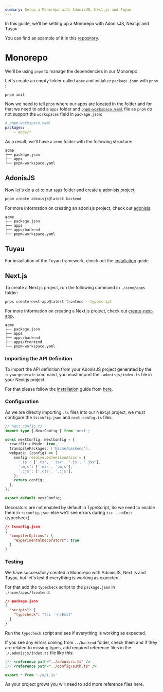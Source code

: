```yaml
---
summary: Setup a Monorepo with AdonisJS, Next.js and Tuyau
---
```


In this guide, we'll be setting up a Monorepo with AdonisJS, Next.js and Tuyau.

You can find an example of it in this [repository](https://github.com/mohitxskull/tuyau-nextjs-adonisjs-stackblitz-demo).

# Monorepo

We'll be using `pnpm` to manage the dependencies in our Monorepo.

Let's create an empty folder called `acme` and initialize `package.json` with `pnpm` :

```sh
pnpm init
```

Now we need to tell `pnpm` where our apps are located in the folder and for that we need to add a `apps` folder and [`pnpm-workspace.yaml`](https://pnpm.io/workspaces) file as `pnpm` do not support the `workspaces` field in `package.json`:

```yaml
# pnpm-workspace.yaml
packages:
    - apps/*
```

As a result, we'll have a `acme` folder with the following structure:

```
acme
├── package.json
├── apps
└── pnpm-workspace.yaml
```

## AdonisJS

Now let's do a `cd` to our `apps` folder and create a adonisjs project:

```sh
pnpm create adonisjs@latest backend
```

For more information on creating an adonisjs project, check out [adonisjs](https://docs.adonisjs.com/guides/getting-started/installation).

```
acme
├── package.json
├── apps
├── apps/backend
└── pnpm-workspace.yaml
```

## Tuyau

For installation of the Tuyau framework, check out the [installation](/docs/installation) guide.

## Next.js

To create a Next.js project, run the following command in `./acme/apps` folder:

```sh
pnpx create-next-app@latest frontend --typescript
```

For more information on creating a Next.js project, check out [create-next-app](https://nextjs.org/docs/getting-started/installation).

```
acme
├── package.json
├── apps
├── apps/backend
├── apps/frontend
└── pnpm-workspace.yaml
```

### Importing the API Definition

To import the API definition from your AdonisJS project generated by the `tuyau:generate` command, you must import the `.adonisjs/index.ts` file in your Next.js project.

For that please follow the [installation](/docs/installation) guide from [here](/docs/installation#sharing-the-api-definition).

### Configuration

As we are directly importing `.ts` files into our Next.js project, we must configure the `tsconfig.json` and `next.config.ts` files.

```ts
// next.config.ts
import type { NextConfig } from 'next';

const nextConfig: NextConfig = {
  reactStrictMode: true,
  transpilePackages: ['@acme/backend'],
  webpack: (config) => {
    config.resolve.extensionAlias = {
      '.js': ['.ts', '.tsx', '.js', '.jsx'],
      '.mjs': ['.mts', '.mjs'],
      '.cjs': ['.cts', '.cjs'],
    };
    return config;
  },
};

export default nextConfig;
```

Decorators are not enabled by default in TypeScript, So we need to enable them in `tsconfig.json` else we'll see errors during `tsc --noEmit` (typecheck).

```json
// tsconfig.json
{
  "compilerOptions": {
    "experimentalDecorators": true
  }
}
```

### Testing

We have successfully created a Monorepo with AdonisJS, Next.js and Tuyau, but let's test if everything is working as expected.

For that add the `typecheck` script to the `package.json` in `./acme/apps/frontend`:

```json
// package.json
{
  "scripts": {
    "typecheck": "tsc --noEmit"
  }
}
```

Run the `typecheck` script and see if everything is working as expected.

If you see any errors coming from `../backend` folder, check them and if they are related to missing types, add required reference files in the `./.adonisjs/index.ts` file like this:

```ts
/// <reference path="../adonisrc.ts" />
/// <reference path="../config/auth.ts" />

export * from './api.js'
```

As your project grows you will need to add more reference files here.